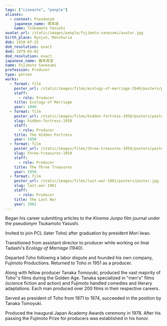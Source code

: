 ```yaml
---
tags: ["cineaste", "people"]
aliases:
  - context: Pseudonym
    japanese_name: 塚本靖
    name: Tsukamoto Yasushi
avatar_url: /static/images/people/fujimoto-sanezumi/avatar.jpg
birth_place: Ryojun, Manchuria
dob: 1910-07-15
dob_resolution: exact
dod: 1979-05-02
dod_resolution: exact
japanese_name: 藤本真澄
name: Fujimoto Sanezumi
profession: Producer
type: person
works:
  - format: film
    poster_url: /static/images/films/ecology-of-marriage-1940/posters/poster.jpg
    staff:
      - role: Producer
    title: Ecology of Marriage
    year: 1940
  - format: film
    poster_url: /static/images/films/hidden-fortress-1958/posters/poster.jpg
    slug: hidden-fortress-1958
    staff:
      - role: Producer
    title: The Hidden Fortress
    year: 1958
  - format: film
    poster_url: /static/images/films/three-treasures-1959/posters/poster.jpg
    slug: three-treasures-1959
    staff:
      - role: Producer
    title: The Three Treasures
    year: 1959
  - format: film
    poster_url: /static/images/films/last-war-1961/posters/poster.jpg
    slug: last-war-1961
    staff:
      - role: Producer
    title: The Last War
    year: 1961
---
```


Began his career submitting articles to the <i>Kinema Junpo</i> film journal
under the pseudonym Tsukamoto Yasushi.

Invited to join PCL (later Toho) after graduation by president Mori Iwao.

Transitioned from assistant director to producer while working on Imai Tadashi's
<i>Ecology of Marriage</i> (1940).

Departed Toho following a labor dispute and founded his own company, Fujimoto
Productions. Returned to Toho in 1951 as a producer.

Along with fellow producer Tanaka Tomoyuki, produced the vast majority of
Toho''s films during the Golden Age. Tanaka specialized in "men's" films
(science fiction and action) and Fujimoto handled comedies and literary
adaptations. Each man produced over 200 films in their respective careers.

Served as president of Toho from 1971 to 1974, succeeded in the position by
Tanaka Tomoyuki.

Produced the inaugural Japan Academy Awards ceremony in 1978. After his passing
the Fujimoto Prize for producers was established in his honor.
